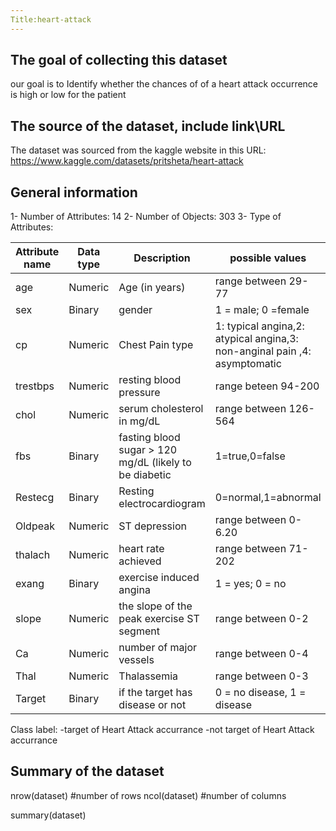 ```yaml
---
Title:heart-attack
---
```


## The goal of collecting this dataset

our goal is to Identify whether the chances of of a heart attack
occurrence is high or low for the patient

## The source of the dataset, include link\URL 

The dataset was sourced from the kaggle website in this URL:
<https://www.kaggle.com/datasets/pritsheta/heart-attack>

## General information

1- Number of Attributes: 14 
2- Number of Objects: 303 
3- Type of Attributes:

| Attribute name|   Data type   | Description                              | possible values      |
|---------------|---------------|------------------------------------------|--------------------- |
| age           | Numeric       | Age (in years)                           | range between 29-77  |
| sex           | Binary        | gender                                   | 1 = male; 0 =female  | 
| cp            | Numeric       | Chest Pain type                          | 1: typical angina,2: atypical angina,3: non-anginal pain ,4: asymptomatic|
| trestbps      | Numeric       | resting blood pressure                   | range beteen 94-200  |
| chol          | Numeric       | serum cholesterol in mg/dL               | range between 126-564|
| fbs           | Binary        | fasting blood sugar  > 120 mg/dL (likely to be diabetic| 1=true,0=false|
| Restecg       | Binary        | Resting electrocardiogram                |0=normal,1=abnormal    |
| Oldpeak       | Numeric       | ST depression                            | range between 0-6.20  |
| thalach       | Numeric       | heart rate achieved                      | range between 71-202  |
| exang         | Binary        | exercise induced angina                  | 1 = yes; 0 = no       |
| slope         | Numeric       | the slope of the peak exercise ST segment| range between 0-2     |
| Ca            | Numeric       | number of major vessels                  | range between 0-4     |
| Thal          | Numeric       | Thalassemia                              | range between 0-3     |
| Target        | Binary        | if the target has disease or not         | 0 = no disease, 1 = disease| 



Class label:
-target of Heart Attack accurrance 
-not target of Heart Attack accurrance

## Summary of the dataset

nrow(dataset) #number of rows ncol(dataset) #number of columns

summary(dataset)

